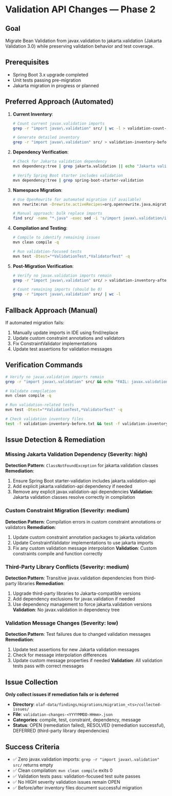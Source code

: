 # Validation API Changes — Phase 2

## Goal
Migrate Bean Validation from javax.validation to jakarta.validation (Jakarta Validation 3.0) while preserving validation behavior and test coverage.

## Prerequisites
- Spring Boot 3.x upgrade completed
- Unit tests passing pre-migration
- Jakarta migration in progress or planned

## Preferred Approach (Automated)
1. **Current Inventory**:
   ```bash
   # Count current javax.validation imports
   grep -r "import javax\.validation" src/ | wc -l > validation-count-before.txt
   
   # Generate detailed inventory
   grep -r "import javax\.validation" src/ > validation-inventory-before.txt
   ```

2. **Dependency Verification**:
   ```bash
   # Check for Jakarta validation dependency
   mvn dependency:tree | grep jakarta.validation || echo "Jakarta validation not found"
   
   # Verify Spring Boot starter includes validation
   mvn dependency:tree | grep spring-boot-starter-validation
   ```

3. **Namespace Migration**:
   ```bash
   # Use OpenRewrite for automated migration (if available)
   mvn rewrite:run -Drewrite.activeRecipes=org.openrewrite.java.migrate.jakarta.ValidationMigration
   
   # Manual approach: bulk replace imports
   find src/ -name "*.java" -exec sed -i 's/import javax\.validation/import jakarta.validation/g' {} \;
   ```

4. **Compilation and Testing**:
   ```bash
   # Compile to identify remaining issues
   mvn clean compile -q
   
   # Run validation-focused tests
   mvn test -Dtest="*ValidationTest,*ValidatorTest" -q
   ```

5. **Post-Migration Verification**:
   ```bash
   # Verify no javax.validation imports remain
   grep -r "import javax\.validation" src/ > validation-inventory-after.txt || echo "No javax.validation imports found"
   
   # Count remaining imports (should be 0)
   grep -r "import javax\.validation" src/ | wc -l
   ```

## Fallback Approach (Manual)
If automated migration fails:
1. Manually update imports in IDE using find/replace
2. Update custom constraint annotations and validators
3. Fix ConstraintValidator implementations
4. Update test assertions for validation messages

## Verification Commands
```bash
# Verify no javax.validation imports remain
grep -r "import javax\.validation" src/ && echo "FAIL: javax.validation imports found" || echo "PASS: No javax.validation imports"

# Validate compilation
mvn clean compile -q

# Run validation-related tests
mvn test -Dtest="*ValidationTest,*ValidatorTest" -q

# Check validation inventory files
test -f validation-inventory-before.txt && test -f validation-inventory-after.txt && echo "PASS: Inventory files created"
```

## Issue Detection & Remediation

### Missing Jakarta Validation Dependency (Severity: high)
**Detection Pattern**: `ClassNotFoundException` for jakarta.validation classes
**Remediation**:
1. Ensure Spring Boot starter-validation includes jakarta.validation-api
2. Add explicit jakarta.validation-api dependency if needed
3. Remove any explicit javax.validation-api dependencies
**Validation**: Jakarta validation classes resolve correctly in compilation

### Custom Constraint Migration (Severity: medium)
**Detection Pattern**: Compilation errors in custom constraint annotations or validators
**Remediation**:
1. Update custom constraint annotation packages to jakarta.validation
2. Update ConstraintValidator implementations to use jakarta imports
3. Fix any custom validation message interpolation
**Validation**: Custom constraints compile and function correctly

### Third-Party Library Conflicts (Severity: medium)
**Detection Pattern**: Transitive javax.validation dependencies from third-party libraries
**Remediation**:
1. Upgrade third-party libraries to Jakarta-compatible versions
2. Add dependency exclusions for javax.validation if needed
3. Use dependency management to force jakarta.validation versions
**Validation**: No javax.validation in dependency tree

### Validation Message Changes (Severity: low)
**Detection Pattern**: Test failures due to changed validation messages
**Remediation**:
1. Update test assertions for new Jakarta validation messages
2. Check for message interpolation differences
3. Update custom message properties if needed
**Validation**: All validation tests pass with correct messages

## Issue Collection
**Only collect issues if remediation fails or is deferred**
- **Directory**: `olaf-data/findings/migrations/migration_<ts>/collected-issues/`
- **File**: `validation-changes-<YYYYMMDD-HHmm>.json`
- **Categories**: compile, test, constraint, dependency, message
- **Status**: OPEN (remediation failed), RESOLVED (remediation successful), DEFERRED (third-party library dependencies)

## Success Criteria
- ✅ Zero javax.validation imports: `grep -r "import javax\.validation" src/` returns empty
- ✅ Clean compilation: `mvn clean compile` exits 0
- ✅ Validation tests pass: validation-focused test suite passes
- ✅ No HIGH severity validation issues remain OPEN
- ✅ Before/after inventory files document successful migration
